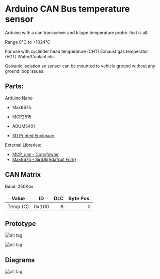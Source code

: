 # Arduino CAN Bus temperature sensor
Arduino with a can transceiver and k type temperature probe. that is all.

Range 0°C to +1024°C

For use with cyclinder head temperature (CHT) Exhaust gas temperatur (EGT) Water/Coolant etc. 

Galvanic isolation so sensor can be mounted to vehicle ground without any ground loop issues.

## Parts:

Arduino Nano

- Max6675

- MCP2515

- ADUM5401

- [3D Printed Enclosure](https://www.thingiverse.com/thing:4293410)

External Libraries:
- [MCP_can - Coryjfowler](https://github.com/coryjfowler/MCP_CAN_lib)
- [Max6675 - SiriUli(Adafruit Fork)](https://github.com/SirUli/MAX6675)


## CAN Matrix

Baud: 250Kbs

| Value       | ID        |DLC   | Byte Pos.|
| ------------- |:-----:  |----: |       --:|
| Temp (C)      | 0x100 |   8    | 0        |
## Prototype

![alt tag](https://github.com/theHeathLee/Arduino-CAN-Bus-temperature-sensor-/blob/master/Pictures/tempCANbus.jpg?raw=true "Connected oldtimer banner")

![alt tag](https://github.com/theHeathLee/Arduino-CAN-Bus-temperature-sensor-/blob/master/Pictures/tempcandisplay.jpg?raw=true "Connected oldtimer banner")



## Diagrams

![alt tag](https://github.com/theHeathLee/Arduino-CAN-Bus-temperature-sensor-/blob/master/Pictures/frSchematicWithIsolatorFinal.png?raw=true "Connected oldtimer banner")


